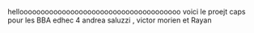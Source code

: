 helloooooooooooooooooooooooooooooooooooooo voici le proejt caps pour les BBA edhec 4 andrea saluzzi , victor morien et Rayan 
